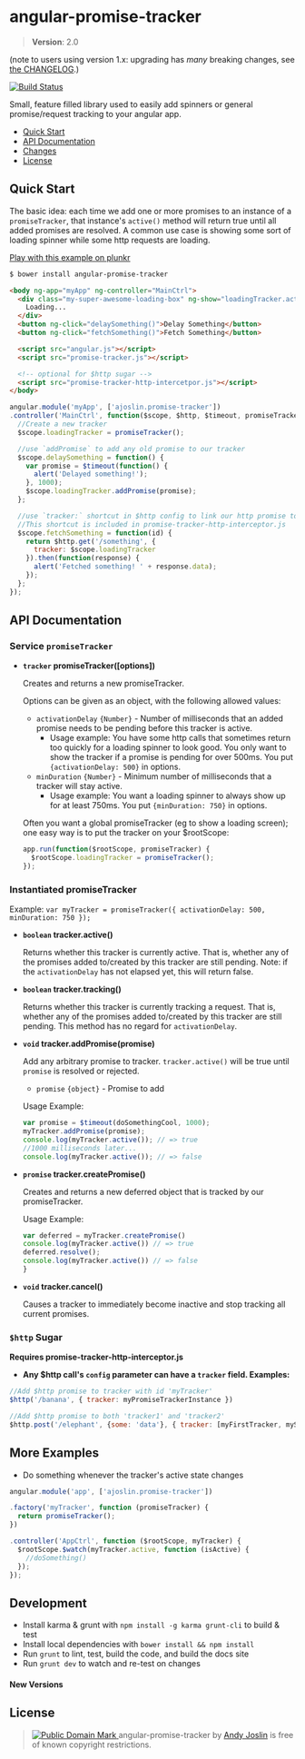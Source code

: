 angular-promise-tracker
=======================

> **Version**: 2.0

(note to users using version 1.x: upgrading has *many* breaking changes, see [the CHANGELOG](https://github.com/ajoslin/angular-promise-tracker/tree/master/CHANGELOG.md).)

[![Build Status](https://travis-ci.org/ajoslin/angular-promise-tracker.png)](https://travis-ci.org/ajoslin/angular-promise-tracker)

Small, feature filled library used to easily add spinners or general promise/request tracking to your angular app.

* [Quick Start](#quick-start)
* [API Documentation](#api-documentation)
* [Changes](https://github.com/ajoslin/angular-promise-tracker/tree/master/CHANGELOG.md)
* [License](#license)

## Quick Start

The basic idea: each time we add one or more promises to an instance of a `promiseTracker`, that instance's `active()` method will return true until all added promises are resolved. A common use case is showing some sort of loading spinner while some http requests are loading.

[Play with this example on plunkr](http://plnkr.co/edit/PrO2ou9b1uANbeGoX6eB?p=preview)

```sh
$ bower install angular-promise-tracker
```
```html
<body ng-app="myApp" ng-controller="MainCtrl">
  <div class="my-super-awesome-loading-box" ng-show="loadingTracker.active()">
    Loading...
  </div>
  <button ng-click="delaySomething()">Delay Something</button>
  <button ng-click="fetchSomething()">Fetch Something</button>

  <script src="angular.js"></script>
  <script src="promise-tracker.js"></script>

  <!-- optional for $http sugar -->
  <script src="promise-tracker-http-intercetpor.js"></script>
</body>
```
```js
angular.module('myApp', ['ajoslin.promise-tracker'])
.controller('MainCtrl', function($scope, $http, $timeout, promiseTracker) {
  //Create a new tracker
  $scope.loadingTracker = promiseTracker();

  //use `addPromise` to add any old promise to our tracker
  $scope.delaySomething = function() {
    var promise = $timeout(function() {
      alert('Delayed something!');
    }, 1000);
    $scope.loadingTracker.addPromise(promise);
  };

  //use `tracker:` shortcut in $http config to link our http promise to a tracker
  //This shortcut is included in promise-tracker-http-interceptor.js
  $scope.fetchSomething = function(id) {
    return $http.get('/something', {
      tracker: $scope.loadingTracker
    }).then(function(response) {
      alert('Fetched something! ' + response.data);
    });
  };
});
```

## API Documentation

### Service `promiseTracker`

* **`tracker` promiseTracker([options])**

  Creates and returns a new promiseTracker.

  Options can be given as an object, with the following allowed values:

  - `activationDelay` `{Number}` - Number of milliseconds that an added promise needs to be pending before this tracker is active.
      * Usage example: You have some http calls that sometimes return too quickly for a loading spinner to look good. You only want to show the tracker if a promise is pending for over 500ms. You put `{activationDelay: 500}` in options.
  - `minDuration` `{Number}` - Minimum number of milliseconds that a tracker will stay active.
      * Usage example: You want a loading spinner to always show up for at least 750ms. You put `{minDuration: 750}` in options.

  Often you want a global promiseTracker (eg to show a loading screen); one easy way is to put the tracker on your $rootScope:

  ```js
  app.run(function($rootScope, promiseTracker) {
    $rootScope.loadingTracker = promiseTracker();
  });
  ```

### Instantiated promiseTracker

Example: `var myTracker = promiseTracker({ activationDelay: 500, minDuration: 750 });`

* **`boolean` tracker.active()**

  Returns whether this tracker is currently active. That is, whether any of the promises added to/created by this tracker are still pending. Note: if the `activationDelay` has not elapsed yet, this will return false.

* **`boolean` tracker.tracking()**

  Returns whether this tracker is currently tracking a request. That is, whether any of the promises added to/created by this tracker are still pending.  This method has no regard for `activationDelay`.

* **`void` tracker.addPromise(promise)**

  Add any arbitrary promise to tracker. `tracker.active()` will be true until `promise` is resolved or rejected.

  - `promise` `{object}` - Promise to add

  Usage Example:

  ```js
  var promise = $timeout(doSomethingCool, 1000);
  myTracker.addPromise(promise);
  console.log(myTracker.active()); // => true
  //1000 milliseconds later...
  console.log(myTracker.active()); // => false
  ```

* **`promise` tracker.createPromise()**

  Creates and returns a new deferred object that is tracked by our promiseTracker.

  Usage Example:

  ```js
  var deferred = myTracker.createPromise()
  console.log(myTracker.active()) // => true
  deferred.resolve();
  console.log(myTracker.active()) // => false
  }
  ```

* **`void` tracker.cancel()**

  Causes a tracker to immediately become inactive and stop tracking all current promises.

### **`$http` Sugar**

  **Requires promise-tracker-http-interceptor.js**

  * **Any $http call's `config` parameter can have a `tracker` field. Examples:**

  ```js
  //Add $http promise to tracker with id 'myTracker'
  $http('/banana', { tracker: myPromiseTrackerInstance })
  ```
  ```js
  //Add $http promise to both 'tracker1' and 'tracker2'
  $http.post('/elephant', {some: 'data'}, { tracker: [myFirstTracker, mySecondTracker] })
  ```
  
## More Examples

* Do something whenever the tracker's active state changes

```js
angular.module('app', ['ajoslin.promise-tracker'])

.factory('myTracker', function (promiseTracker) {
  return promiseTracker();
})

.controller('AppCtrl', function ($rootScope, myTracker) {
  $rootScope.$watch(myTracker.active, function (isActive) {
    //doSomething()
  });
});
```

## Development

* Install karma & grunt with `npm install -g karma grunt-cli` to build & test
* Install local dependencies with `bower install && npm install`
* Run `grunt` to lint, test, build the code, and build the docs site
* Run `grunt dev` to watch and re-test on changes

#### New Versions

## <a id="license"></a>License

> <a rel="license" href="http://creativecommons.org/publicdomain/mark/1.0/"> <img src="http://i.creativecommons.org/p/mark/1.0/80x15.png" style="border-style: none;" alt="Public Domain Mark" /> </a> <span property="dct:title">angular-promise-tracker</span> by <a href="http://ajoslin.com" rel="dct:creator"><span property="dct:title">Andy Joslin</span></a> is free of known copyright restrictions.
